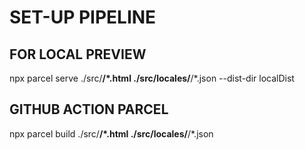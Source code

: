 # SET-UP PIPELINE

## FOR LOCAL PREVIEW

npx parcel serve ./src/**/*.html ./src/locales/**/*.json --dist-dir localDist

## GITHUB ACTION PARCEL

npx parcel build ./src/**/*.html ./src/locales/**/*.json
